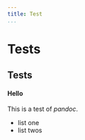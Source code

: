 ```yaml
---
title: Test
...
```


# Tests

## Tests
#### Hello
This is a test of *pandoc*.

- list one
- list twos